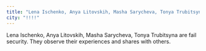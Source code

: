 ```yaml
---
title: "Lena Ischenko, Anya Litovskih, Masha Sarycheva, Tonya Trubitsyna"
city: "!!!!"
---
```


Lena Ischenko, Anya Litovskih, Masha Sarycheva, Tonya Trubitsyna are fail security. They observe their experiences and shares with others.
